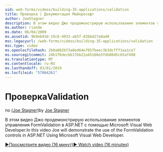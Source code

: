 ```yaml
---
uid: web-forms/videos/building-35-applications/validation
title: Проверка | Документация Майкрософт
author: JoeStagner
description: В этом видео Джо продемонстрирую использование элементов управления FormValidation в ASP.NET с помощью Microsoft Visual Web Developer.
ms.author: riande
ms.date: 06/04/2009
ms.assetid: 9b9eb93d-19c6-4933-ab5f-826b427a9ad0
msc.legacyurl: /web-forms/videos/building-35-applications/validation
msc.type: video
ms.openlocfilehash: 2b0a802bf3a0ed64e7057beec3b3dcfff1aa1ce7
ms.sourcegitcommit: 24b1f6decbb17bb22a45166e5fdb0845c65af498
ms.translationtype: MT
ms.contentlocale: ru-RU
ms.lasthandoff: 03/01/2019
ms.locfileid: "57064261"
---
```

<a name="validation"></a><span data-ttu-id="453a3-103">Проверка</span><span class="sxs-lookup"><span data-stu-id="453a3-103">Validation</span></span>
====================
<span data-ttu-id="453a3-104">по [(Joe Stagner)](https://github.com/JoeStagner)</span><span class="sxs-lookup"><span data-stu-id="453a3-104">by [Joe Stagner](https://github.com/JoeStagner)</span></span>

<span data-ttu-id="453a3-105">В этом видео Джо продемонстрирую использование элементов управления FormValidation в ASP.NET с помощью Microsoft Visual Web Developer.</span><span class="sxs-lookup"><span data-stu-id="453a3-105">In this video Joe will demonstrate the use of the FormValidation controls in ASP.NET Using Microsoft Visual Web Developer.</span></span>

[<span data-ttu-id="453a3-106">&#9654;Просмотрите видео (16 минут)</span><span class="sxs-lookup"><span data-stu-id="453a3-106">&#9654; Watch video (16 minutes)</span></span>](https://channel9.msdn.com/Blogs/ASP-NET-Site-Videos/validation)
